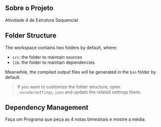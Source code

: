 ## Sobre o Projeto 

Atividade 4 de Estrutura Sequencial
## Folder Structure

The workspace contains two folders by default, where:

- `src`: the folder to maintain sources
- `lib`: the folder to maintain dependencies

Meanwhile, the compiled output files will be generated in the `bin` folder by default.

> If you want to customize the folder structure, open `.vscode/settings.json` and update the related settings there.

## Dependency Management

Faça um Programa que peça as 4 notas bimestrais e mostre a média.

